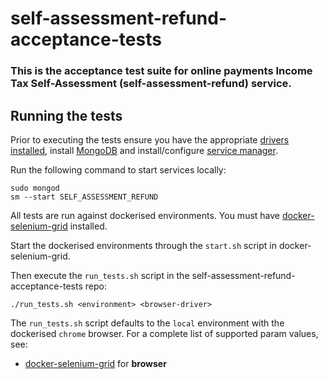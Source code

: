 
# self-assessment-refund-acceptance-tests

### This is the acceptance test suite for online payments Income Tax Self-Assessment (self-assessment-refund) service.

## Running the tests

Prior to executing the tests ensure you have the appropriate [drivers installed](#installing-local-driver-binaries), install [MongoDB](https://docs.mongodb.com/manual/installation/) and install/configure [service manager](https://github.com/hmrc/service-manager).  

Run the following command to start services locally:

    sudo mongod
    sm --start SELF_ASSESSMENT_REFUND
    
All tests are run against dockerised environments. You must have [docker-selenium-grid](https://github.com/hmrc/docker-selenium-grid) installed.

Start the dockerised environments through the `start.sh` script in docker-selenium-grid.

Then execute the `run_tests.sh` script in the self-assessment-refund-acceptance-tests repo:

    ./run_tests.sh <environment> <browser-driver>

The `run_tests.sh` script defaults to the `local` environment with the dockerised `chrome` browser.  For a complete list of supported param values, see:
 - [docker-selenium-grid](https://github.com/hmrc/docker-selenium-grid)  for **browser**


